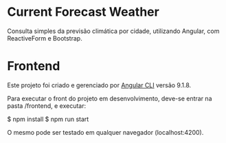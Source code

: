 # Current Forecast Weather
Consulta simples da previsão climática por cidade, utilizando Angular, com ReactiveForm e Bootstrap.

# Frontend
Este projeto foi criado e gerenciado por [Angular CLI](https://github.com/angular/angular-cli) versão 9.1.8.

Para executar o front do projeto em desenvolvimento, deve-se entrar na pasta /frontend, e executar:

$ npm install
$ npm run start

O mesmo pode ser testado em qualquer navegador (localhost:4200).
